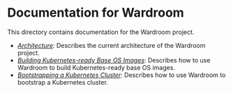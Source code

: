# Documentation for Wardroom

This directory contains documentation for the Wardroom project.

* _[Architecture](architecture.md):_ Describes the current architecture of the Wardroom project.
* _[Building Kubernetes-ready Base OS Images](building-images.md)_: Describes how to use Wardroom to build Kubernetes-ready base OS images.
* _[Bootstrapping a Kubernetes Cluster](bootstrapping-a-kubernetes-cluster.md)_: Describes how to use Wardroom to bootstrap a Kubernetes cluster.